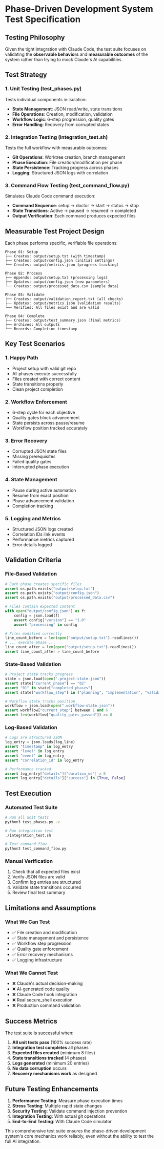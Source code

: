 # Phase-Driven Development System Test Specification

## Testing Philosophy

Given the tight integration with Claude Code, the test suite focuses on validating the **observable behaviors** and **measurable outcomes** of the system rather than trying to mock Claude's AI capabilities.

## Test Strategy

### 1. Unit Testing (test_phases.py)
Tests individual components in isolation:
- **State Management**: JSON read/write, state transitions
- **File Operations**: Creation, modification, validation
- **Workflow Logic**: 6-step progression, quality gates
- **Error Handling**: Recovery from corrupted states

### 2. Integration Testing (integration_test.sh)
Tests the full workflow with measurable outcomes:
- **Git Operations**: Worktree creation, branch management
- **Phase Execution**: File creation/modification per phase
- **State Persistence**: Tracking progress across phases
- **Logging**: Structured JSON logs with correlation

### 3. Command Flow Testing (test_command_flow.py)
Simulates Claude Code command execution:
- **Command Sequence**: setup → doctor → start → status → stop
- **State Transitions**: Active → paused → resumed → completed
- **Output Verification**: Each command produces expected files

## Measurable Test Project Design

Each phase performs specific, verifiable file operations:

```
Phase 01: Setup
├── Creates: output/setup.txt (with timestamp)
├── Creates: output/config.json (initial settings)
└── Creates: output/metrics.json (progress tracking)

Phase 02: Process  
├── Appends: output/setup.txt (processing logs)
├── Updates: output/config.json (new parameters)
└── Creates: output/processed_data.csv (sample data)

Phase 03: Validate
├── Creates: output/validation_report.txt (all checks)
├── Updates: output/metrics.json (validation results)
└── Verifies: All files exist and are valid

Phase 04: Complete
├── Creates: output/test_summary.json (final metrics)
├── Archives: All outputs
└── Records: Completion timestamp
```

## Key Test Scenarios

### 1. Happy Path
- Project setup with valid git repo
- All phases execute successfully
- Files created with correct content
- State transitions properly
- Clean project completion

### 2. Workflow Enforcement
- 6-step cycle for each objective
- Quality gates block advancement
- State persists across pause/resume
- Workflow position tracked accurately

### 3. Error Recovery
- Corrupted JSON state files
- Missing prerequisites
- Failed quality gates
- Interrupted phase execution

### 4. State Management
- Pause during active automation
- Resume from exact position
- Phase advancement validation
- Completion tracking

### 5. Logging and Metrics
- Structured JSON logs created
- Correlation IDs link events
- Performance metrics captured
- Error details logged

## Validation Criteria

### File-Based Validation
```python
# Each phase creates specific files
assert os.path.exists("output/setup.txt")
assert os.path.exists("output/config.json")
assert os.path.exists("output/processed_data.csv")

# Files contain expected content
with open("output/config.json") as f:
    config = json.load(f)
    assert config["version"] == "1.0"
    assert "processing" in config

# Files modified correctly
line_count_before = len(open("output/setup.txt").readlines())
# ... execute phase ...
line_count_after = len(open("output/setup.txt").readlines())
assert line_count_after > line_count_before
```

### State-Based Validation
```python
# Project state tracks progress
state = json.load(open(".project-state.json"))
assert state["current_phase"] == "02"
assert "01" in state["completed_phases"]
assert state["workflow_step"] in ["planning", "implementation", "validation", "review", "refinement", "integration"]

# Workflow state tracks position
workflow = json.load(open(".workflow-state.json"))
assert workflow["current_step"] between 1 and 6
assert len(workflow["quality_gates_passed"]) >= 0
```

### Log-Based Validation
```python
# Logs are structured JSON
log_entry = json.loads(log_line)
assert "timestamp" in log_entry
assert "level" in log_entry
assert "event" in log_entry
assert "correlation_id" in log_entry

# Performance tracked
assert log_entry["details"]["duration_ms"] > 0
assert log_entry["details"]["success"] in [True, False]
```

## Test Execution

### Automated Test Suite
```bash
# Run all unit tests
python3 test_phases.py -v

# Run integration test
./integration_test.sh

# Test command flow
python3 test_command_flow.py
```

### Manual Verification
1. Check that all expected files exist
2. Verify JSON files are valid
3. Confirm log entries are structured
4. Validate state transitions occurred
5. Review final test summary

## Limitations and Assumptions

### What We Can Test
- ✅ File creation and modification
- ✅ State management and persistence
- ✅ Workflow step progression
- ✅ Quality gate enforcement
- ✅ Error recovery mechanisms
- ✅ Logging infrastructure

### What We Cannot Test
- ❌ Claude's actual decision-making
- ❌ AI-generated code quality
- ❌ Claude Code hook integration
- ❌ Real secure_shell execution
- ❌ Production command validation

## Success Metrics

The test suite is successful when:

1. **All unit tests pass** (100% success rate)
2. **Integration test completes** all phases
3. **Expected files created** (minimum 8 files)
4. **State transitions tracked** (4 phases)
5. **Logs generated** (minimum 20 entries)
6. **No data corruption** occurs
7. **Recovery mechanisms work** as designed

## Future Testing Enhancements

1. **Performance Testing**: Measure phase execution times
2. **Stress Testing**: Multiple rapid state changes
3. **Security Testing**: Validate command injection prevention
4. **Integration Testing**: With actual git operations
5. **End-to-End Testing**: With Claude Code simulator

This comprehensive test suite ensures the phase-driven development system's core mechanics work reliably, even without the ability to test the full AI integration.
